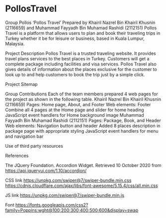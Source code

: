 # PollosTravel
Group Pollos 
‘Pollos Travel’
Prepared by Khairil Nazrel Bin Khairil Khusnin (2116659) and Muhammad Fayyadh Bin Muhamad Rashidi (2112151)
Pollos Travel is a platform that allows users to plan and book their traveling trips in Turkey whether it be for leisure or business, based in Kuala Lumpur, Malaysia.

Project Description
Pollos Travel is a trusted traveling website. It provides travel plans services to the best places in Turkey. Customers will get a complete package including facilities and visa services. 
Pollos Travel also gives details of information about the places exclusive for the customer to look up to and help customers to book the trip just by a simple click.

Project Sitemap

Group Contributions
Each of the team members prepared 4 web pages for the project as shown in the following table.
Khairil Nazrel Bin Khairil Khusnin
(2116659)
Pages: Home page, About, and Footer
Web elements: Footer
Combine all 4 pages at the Home page and slider for home heading
JavaScript event handlers for Home background image
Muhammad Fayyadh Bin Muhamad Rashidi (2112151)
Pages: Package, Book, and Header
Web elements: Navigation button and header
Added 8 places description in package page with appropriate styling
JavaScript event handlers for menu and navigation bar

Use of third party resources


References

The JQuery Foundation. Accordion Widget. Retrieved 10 October 2020 from https://api.jqueryui.com/1.10/accordion/

CSS link
https://unpkg.com/swiper@7/swiper-bundle.min.css
https://cdnjs.cloudflare.com/ajax/libs/font-awesome/5.15.4/css/all.min.css

JS link 
https://unpkg.com/swiper@7/swiper-bundle.min.js

Font
https://fonts.googleapis.com/css2?family=Poppins:wght@100;200;300;400;500;600&display=swap

